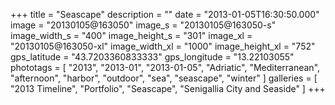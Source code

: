+++
title = "Seascape"
description = ""
date = "2013-01-05T16:30:50.000"
image = "20130105@163050"
image_s = "20130105@163050-s"
image_width_s = "400"
image_height_s = "301"
image_xl = "20130105@163050-xl"
image_width_xl = "1000"
image_height_xl = "752"
gps_latitude = "43.7203360833333"
gps_longitude = "13.22103055"
phototags = [ "2013", "2013-01", "2013-01-05", "Adriatic", "Mediterranean", "afternoon", "harbor", "outdoor", "sea", "seascape", "winter" ]
galleries = [ "2013 Timeline", "Portfolio", "Seascape", "Senigallia City and Seaside" ]
+++
